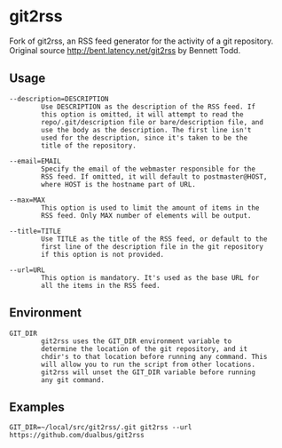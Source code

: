 git2rss
=======

Fork of git2rss, an RSS feed generator for the activity of a git
repository. Original source http://bent.latency.net/git2rss by
Bennett Todd.


Usage
-----


    --description=DESCRIPTION
            Use DESCRIPTION as the description of the RSS feed. If
            this option is omitted, it will attempt to read the
            repo/.git/description file or bare/description file, and
            use the body as the description. The first line isn't
            used for the description, since it's taken to be the
            title of the repository.

    --email=EMAIL
            Specify the email of the webmaster responsible for the
            RSS feed. If omitted, it will default to postmaster@HOST,
            where HOST is the hostname part of URL.

    --max=MAX
            This option is used to limit the amount of items in the
            RSS feed. Only MAX number of elements will be output.

    --title=TITLE
            Use TITLE as the title of the RSS feed, or default to the
            first line of the description file in the git repository
            if this option is not provided.

    --url=URL
            This option is mandatory. It's used as the base URL for
            all the items in the RSS feed.


Environment
-----------

    GIT_DIR
            git2rss uses the GIT_DIR environment variable to
            determine the location of the git repository, and it
            chdir's to that location before running any command. This
            will allow you to run the script from other locations.
            git2rss will unset the GIT_DIR variable before running
            any git command.

Examples
--------

    GIT_DIR=~/local/src/git2rss/.git git2rss --url https://github.com/dualbus/git2rss
